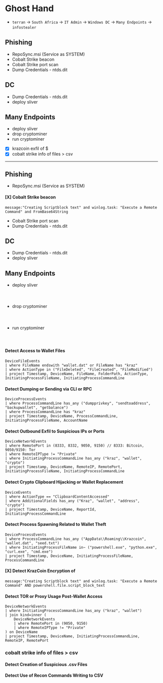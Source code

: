 # Ghost Hand

- `terran` -> `South Africa` -> `IT Admin` -> `Windows DC` -> `Many Endpoints` -> `infostealer`

## Phishing

- RepoSync.msi (Service as SYSTEM)
- Cobalt Strike beacon
- Cobalt Strike port scan
- Dump Credentials - ntds.dit

## DC

- Dump Credentials - ntds.dit
- deploy sliver

## Many Endpoints

- deploy sliver
- drop cryptominer
- run cryptominer
- [x] krazcoin exfil of $
- [x] cobalt strike info of files > csv

---

## Phishing

- RepoSync.msi (Service as SYSTEM)

#### [X] Cobalt Strike beacon

```kql
message:"Creating Scriptblock text" and winlog.task: "Execute a Remote Command" and FromBase64String
```

- Cobalt Strike port scan
- Dump Credentials - ntds.dit

## DC

- Dump Credentials - ntds.dit
- deploy sliver

## Many Endpoints

- deploy sliver

#### 
```kql
```

#### 
```kql
```

- drop cryptominer


#### 
```kql
```

#### 
```kql
```

- run cryptominer

#### 
```kql
```

#### 
```kql
```


#### Detect Access to Wallet Files

```kql
DeviceFileEvents
| where FileName endswith "wallet.dat" or FileName has "kraz"
| where ActionType in ("FileDeleted", "FileCreated", "FileModified")
| project Timestamp, DeviceName, FileName, FolderPath, ActionType, InitiatingProcessFileName, InitiatingProcessCommandLine
```

#### Detect Dumping or Sending via CLI or RPC

```kql
DeviceProcessEvents
| where ProcessCommandLine has_any ("dumpprivkey", "sendtoaddress", "backupwallet", "getbalance")
| where ProcessCommandLine has "kraz"
| project Timestamp, DeviceName, ProcessCommandLine, InitiatingProcessFileName, AccountName
```

#### Detect Outbound Exfil to Suspicious IPs or Ports

```kql
DeviceNetworkEvents
| where RemotePort in (8333, 8332, 9050, 9150) // 8333: Bitcoin, 9050/9150: Tor
| where RemoteIPType != "Private"
| where InitiatingProcessCommandLine has_any ("kraz", "wallet", "crypto")
| project Timestamp, DeviceName, RemoteIP, RemotePort, InitiatingProcessFileName, InitiatingProcessCommandLine
```

#### Detect Crypto Clipboard Hijacking or Wallet Replacement

```kql
DeviceEvents
| where ActionType == "ClipboardContentAccessed"
| where AdditionalFields has_any ("Kraz", "wallet", "address", "crypto")
| project Timestamp, DeviceName, ReportId, InitiatingProcessCommandLine
```

#### Detect Process Spawning Related to Wallet Theft

```kql
DeviceProcessEvents
| where ProcessCommandLine has_any ("AppData\\Roaming\\Krazcoin", "wallet.dat", "seed.txt")
| where InitiatingProcessFileName in~ ("powershell.exe", "python.exe", "curl.exe", "cmd.exe")
| project Timestamp, DeviceName, InitiatingProcessFileName, ProcessCommandLine
```

#### [X] Detect KrazCoin Encryption of 

```kql
message:"Creating Scriptblock text" and winlog.task: "Execute a Remote Command" AND powershell.file.script_block_text
```

#### Detect TOR or Proxy Usage Post-Wallet Access

```kql
DeviceNetworkEvents
| where InitiatingProcessCommandLine has_any ("kraz", "wallet")
| join kind=inner (
    DeviceNetworkEvents
    | where RemotePort in (9050, 9150)
    | where RemoteIPType != "Private"
) on DeviceName
| project Timestamp, DeviceName, InitiatingProcessCommandLine, RemoteIP, RemotePort
```

### cobalt strike info of files > csv

#### Detect Creation of Suspicious .csv Files

#### Detect Use of Recon Commands Writing to CSV


